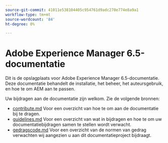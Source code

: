 ```yaml
---
source-git-commit: 41011e538104405c954761d9adc270e774e8a9a1
workflow-type: tm+mt
source-wordcount: '84'
ht-degree: 0%

---
```

# Adobe Experience Manager 6.5-documentatie

Dit is de opslagplaats voor Adobe Experience Manager 6.5-documentatie. Deze documentatie behandelt de installatie, het beheer, het auteursgebruik, en hoe te om AEM aan te passen.

Uw bijdragen aan de documentatie zijn welkom. Zie de volgende bronnen:

* [contribute.md](contributing.md) Voor een overzicht van hoe te om aan de documentatie bij te dragen.
* [guidelines.md](guidelines.md) Voor een overzicht van wat in bijdragen en hoe te om uw documentatiebijdragen samen te stellen wordt verwacht.
* [gedragscode.md](code-of-conduct.md) Voor een overzicht van de normen van gedrag verwachten wij aangezien u aan dit documentatieproject bijdraagt.

